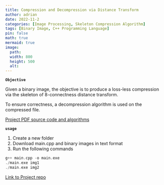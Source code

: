 ```yaml
---
title: Compression and Decompression via Distance Transform
author: adrian
date: 2022-11-2
categories: [Image Processing, Skeleton Compression Algorithm]
tags: [Binary Image, C++ Programming Language]
pin: false
math: true
mermaid: true
image:
  path: 
  width: 800
  height: 500
  alt: 
---
```



**`Objective`**

Given a binary image, the objective is to produce a loss-less compression via the skeleton of 8-connectness distance transform. 

To ensure correctness, a decompression algorithm is used on the compressed file.

<a href="../../assets/pdf/compression.pdf" class="large-link"> Project PDF source code and algorithms</a>

**`usage`**

1. Create a new folder
2. Download main.cpp and binary images in text format
4. Run the following commands

```c++
g++ main.cpp -o main.exe
./main.exe img1
./main.exe img2
```


<a href='https://github.com/adrianmnh/ImageDataProcessing/tree/mainBranch/3-AutomaticThresholdSelection' class="large-link"> Link to Project repo </a>

<!-- **`background`** -->


